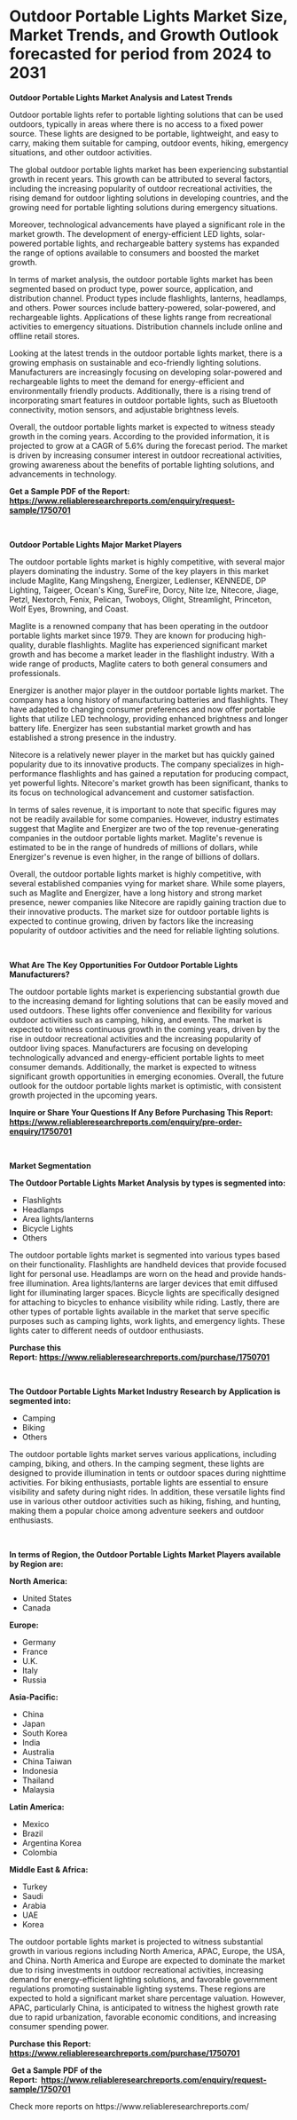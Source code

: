 <p><h1>Outdoor Portable Lights Market Size, Market Trends, and Growth Outlook forecasted for period from 2024 to 2031</h1></p><p><strong>Outdoor Portable Lights Market Analysis and Latest Trends</strong></p>
<p><p>Outdoor portable lights refer to portable lighting solutions that can be used outdoors, typically in areas where there is no access to a fixed power source. These lights are designed to be portable, lightweight, and easy to carry, making them suitable for camping, outdoor events, hiking, emergency situations, and other outdoor activities.</p><p>The global outdoor portable lights market has been experiencing substantial growth in recent years. This growth can be attributed to several factors, including the increasing popularity of outdoor recreational activities, the rising demand for outdoor lighting solutions in developing countries, and the growing need for portable lighting solutions during emergency situations.</p><p>Moreover, technological advancements have played a significant role in the market growth. The development of energy-efficient LED lights, solar-powered portable lights, and rechargeable battery systems has expanded the range of options available to consumers and boosted the market growth.</p><p>In terms of market analysis, the outdoor portable lights market has been segmented based on product type, power source, application, and distribution channel. Product types include flashlights, lanterns, headlamps, and others. Power sources include battery-powered, solar-powered, and rechargeable lights. Applications of these lights range from recreational activities to emergency situations. Distribution channels include online and offline retail stores.</p><p>Looking at the latest trends in the outdoor portable lights market, there is a growing emphasis on sustainable and eco-friendly lighting solutions. Manufacturers are increasingly focusing on developing solar-powered and rechargeable lights to meet the demand for energy-efficient and environmentally friendly products. Additionally, there is a rising trend of incorporating smart features in outdoor portable lights, such as Bluetooth connectivity, motion sensors, and adjustable brightness levels.</p><p>Overall, the outdoor portable lights market is expected to witness steady growth in the coming years. According to the provided information, it is projected to grow at a CAGR of 5.6% during the forecast period. The market is driven by increasing consumer interest in outdoor recreational activities, growing awareness about the benefits of portable lighting solutions, and advancements in technology.</p></p>
<p><strong>Get a Sample PDF of the Report:&nbsp; <a href="https://www.reliableresearchreports.com/enquiry/request-sample/1750701">https://www.reliableresearchreports.com/enquiry/request-sample/1750701</a></strong></p>
<p>&nbsp;</p>
<p><strong>Outdoor Portable Lights Major Market Players</strong></p>
<p><p>The outdoor portable lights market is highly competitive, with several major players dominating the industry. Some of the key players in this market include Maglite, Kang Mingsheng, Energizer, Ledlenser, KENNEDE, DP Lighting, Taigeer, Ocean's King, SureFire, Dorcy, Nite Ize, Nitecore, Jiage, Petzl, Nextorch, Fenix, Pelican, Twoboys, Olight, Streamlight, Princeton, Wolf Eyes, Browning, and Coast.</p><p>Maglite is a renowned company that has been operating in the outdoor portable lights market since 1979. They are known for producing high-quality, durable flashlights. Maglite has experienced significant market growth and has become a market leader in the flashlight industry. With a wide range of products, Maglite caters to both general consumers and professionals.</p><p>Energizer is another major player in the outdoor portable lights market. The company has a long history of manufacturing batteries and flashlights. They have adapted to changing consumer preferences and now offer portable lights that utilize LED technology, providing enhanced brightness and longer battery life. Energizer has seen substantial market growth and has established a strong presence in the industry.</p><p>Nitecore is a relatively newer player in the market but has quickly gained popularity due to its innovative products. The company specializes in high-performance flashlights and has gained a reputation for producing compact, yet powerful lights. Nitecore's market growth has been significant, thanks to its focus on technological advancement and customer satisfaction.</p><p>In terms of sales revenue, it is important to note that specific figures may not be readily available for some companies. However, industry estimates suggest that Maglite and Energizer are two of the top revenue-generating companies in the outdoor portable lights market. Maglite's revenue is estimated to be in the range of hundreds of millions of dollars, while Energizer's revenue is even higher, in the range of billions of dollars.</p><p>Overall, the outdoor portable lights market is highly competitive, with several established companies vying for market share. While some players, such as Maglite and Energizer, have a long history and strong market presence, newer companies like Nitecore are rapidly gaining traction due to their innovative products. The market size for outdoor portable lights is expected to continue growing, driven by factors like the increasing popularity of outdoor activities and the need for reliable lighting solutions.</p></p>
<p>&nbsp;</p>
<p><strong>What Are The Key Opportunities For Outdoor Portable Lights Manufacturers?</strong></p>
<p><p>The outdoor portable lights market is experiencing substantial growth due to the increasing demand for lighting solutions that can be easily moved and used outdoors. These lights offer convenience and flexibility for various outdoor activities such as camping, hiking, and events. The market is expected to witness continuous growth in the coming years, driven by the rise in outdoor recreational activities and the increasing popularity of outdoor living spaces. Manufacturers are focusing on developing technologically advanced and energy-efficient portable lights to meet consumer demands. Additionally, the market is expected to witness significant growth opportunities in emerging economies. Overall, the future outlook for the outdoor portable lights market is optimistic, with consistent growth projected in the upcoming years.</p></p>
<p><strong>Inquire or Share Your Questions If Any Before Purchasing This Report: <a href="https://www.reliableresearchreports.com/enquiry/pre-order-enquiry/1750701">https://www.reliableresearchreports.com/enquiry/pre-order-enquiry/1750701</a></strong></p>
<p>&nbsp;</p>
<p><strong>Market Segmentation</strong></p>
<p><strong>The Outdoor Portable Lights Market Analysis by types is segmented into:</strong></p>
<p><ul><li>Flashlights</li><li>Headlamps</li><li>Area lights/lanterns</li><li>Bicycle Lights</li><li>Others</li></ul></p>
<p><p>The outdoor portable lights market is segmented into various types based on their functionality. Flashlights are handheld devices that provide focused light for personal use. Headlamps are worn on the head and provide hands-free illumination. Area lights/lanterns are larger devices that emit diffused light for illuminating larger spaces. Bicycle lights are specifically designed for attaching to bicycles to enhance visibility while riding. Lastly, there are other types of portable lights available in the market that serve specific purposes such as camping lights, work lights, and emergency lights. These lights cater to different needs of outdoor enthusiasts.</p></p>
<p><strong>Purchase this Report:&nbsp;<a href="https://www.reliableresearchreports.com/purchase/1750701">https://www.reliableresearchreports.com/purchase/1750701</a></strong></p>
<p>&nbsp;</p>
<p><strong>The Outdoor Portable Lights Market Industry Research by Application is segmented into:</strong></p>
<p><ul><li>Camping</li><li>Biking</li><li>Others</li></ul></p>
<p><p>The outdoor portable lights market serves various applications, including camping, biking, and others. In the camping segment, these lights are designed to provide illumination in tents or outdoor spaces during nighttime activities. For biking enthusiasts, portable lights are essential to ensure visibility and safety during night rides. In addition, these versatile lights find use in various other outdoor activities such as hiking, fishing, and hunting, making them a popular choice among adventure seekers and outdoor enthusiasts.</p></p>
<p>&nbsp;</p>
<p><strong>In terms of Region, the Outdoor Portable Lights Market Players available by Region are:</strong></p>
<p>
    <p> <strong> North America: </strong>
        <ul>
            <li>United States</li>
            <li>Canada</li>
        </ul>
        </p> 
    <p> <strong> Europe: </strong>
        <ul>
            <li>Germany</li>
            <li>France</li>
            <li>U.K.</li>
            <li>Italy</li>
            <li>Russia</li>
        </ul>
        </p> 
    <p> <strong> Asia-Pacific: </strong>
        <ul>
            <li>China</li>
            <li>Japan</li>
            <li>South Korea</li>
            <li>India</li>
            <li>Australia</li>
            <li>China Taiwan</li>
            <li>Indonesia</li>
            <li>Thailand</li>
            <li>Malaysia</li>
        </ul>
        </p> 
    <p> <strong> Latin America: </strong>
        <ul>
            <li>Mexico</li>
            <li>Brazil</li>
            <li>Argentina Korea</li>
            <li>Colombia</li>
        </ul>
        </p> 
    <p> <strong> Middle East & Africa: </strong>
        <ul>
            <li>Turkey</li>
            <li>Saudi</li>
            <li>Arabia</li>
            <li>UAE</li>
            <li>Korea</li>
        </ul>
    </p>
    </p>
<p><p>The outdoor portable lights market is projected to witness substantial growth in various regions including North America, APAC, Europe, the USA, and China. North America and Europe are expected to dominate the market due to rising investments in outdoor recreational activities, increasing demand for energy-efficient lighting solutions, and favorable government regulations promoting sustainable lighting systems. These regions are expected to hold a significant market share percentage valuation. However, APAC, particularly China, is anticipated to witness the highest growth rate due to rapid urbanization, favorable economic conditions, and increasing consumer spending power.</p></p>
<p><strong>Purchase this Report: <a href="https://www.reliableresearchreports.com/purchase/1750701">https://www.reliableresearchreports.com/purchase/1750701</a></strong></p>
<p>&nbsp;<strong>Get a Sample PDF of the Report:&nbsp;&nbsp;<a href="https://www.reliableresearchreports.com/enquiry/request-sample/1750701">https://www.reliableresearchreports.com/enquiry/request-sample/1750701</a></strong></p>
<p><strong></strong></p>
<p>Check more reports on https://www.reliableresearchreports.com/</p>